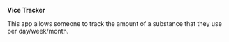 **Vice Tracker**

This app allows someone to track the amount of a substance that they use per day/week/month.

